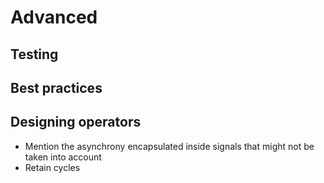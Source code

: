 # Advanced

## Testing

## Best practices

## Designing operators

- Mention the asynchrony encapsulated inside signals that might not be taken into account
- Retain cycles
